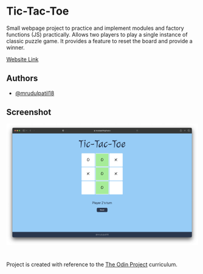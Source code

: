 
# Tic-Tac-Toe

Small webpage project to practice and implement modules and factory functions (JS) practically. 
Allows two players to play a single instance of classic puzzle game.
It provides a feature to reset the board and provide a winner. 

[Website Link](https://mrudulpatil18.github.io/tic-tac-toe/)

## Authors

- [@mrudulpatil18](https://www.github.com/mrudulpatil18)


## Screenshot

![App Screenshot](./ss.png)

#

Project is created with reference to the [The Odin Project](https://github.com/TheOdinProject) curriculum.

#
